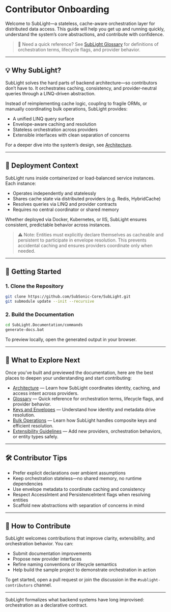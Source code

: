 ﻿# Contributor Onboarding

Welcome to SubLight—a stateless, cache-aware orchestration layer for distributed data access. This guide will help you get up and running quickly, understand the system’s core abstractions, and contribute with confidence.

> 📘 Need a quick reference? See [SubLight Glossary](glossary.md) for definitions of orchestration terms, lifecycle flags, and provider behavior.

---

## 💡 Why SubLight?

SubLight solves the hard parts of backend architecture—so contributors don’t have to. It orchestrates caching, consistency, and provider-neutral queries through a LINQ-driven abstraction.

Instead of reimplementing cache logic, coupling to fragile ORMs, or manually coordinating bulk operations, SubLight provides:

* A unified LINQ query surface  
* Envelope-aware caching and resolution  
* Stateless orchestration across providers  
* Extensible interfaces with clean separation of concerns  

For a deeper dive into the system’s design, see [Architecture](architecture.md).

---

## 🧱 Deployment Context

SubLight runs inside containerized or load-balanced service instances. Each instance:

* Operates independently and statelessly  
* Shares cache state via distributed providers (e.g. Redis, HybridCache)  
* Resolves queries via LINQ and provider contracts  
* Requires no central coordinator or shared memory  

Whether deployed via Docker, Kubernetes, or IIS, SubLight ensures consistent, predictable behavior across instances.

> ⚠️ Note: Entities must explicitly declare themselves as cacheable and persistent to participate in envelope resolution. This prevents accidental caching and ensures providers coordinate only when needed.

---

## 🚀 Getting Started

### 1. Clone the Repository

```bash  
git clone https://github.com/SubSonic-Core/SubLight.git  
git submodule update --init --recursive  
```

### 2. Build the Documentation

```bash  
cd SubLight.Documentation/commands  
generate-docs.bat  
```

To preview locally, open the generated output in your browser.

---

## 🧭 What to Explore Next

Once you’ve built and previewed the documentation, here are the best places to deepen your understanding and start contributing:

* [Architecture](architecture.md) — Learn how SubLight coordinates identity, caching, and access intent across providers.  
* [Glossary](glossary.md) — Quick reference for orchestration terms, lifecycle flags, and provider behavior.  
* [Keys and Envelopes](keys-and-envelopes.md) — Understand how identity and metadata drive resolution.  
* [Bulk Operations](bulk-operations.md) — Learn how SubLight handles composite keys and efficient resolution.  
* [Extensibility Guidelines](extensibility.md) — Add new providers, orchestration behaviors, or entity types safely.  

---

## 🛠 Contributor Tips

* Prefer explicit declarations over ambient assumptions  
* Keep orchestration stateless—no shared memory, no runtime dependencies  
* Use envelope metadata to coordinate caching and consistency  
* Respect AccessIntent and PersistenceIntent flags when resolving entities  
* Scaffold new abstractions with separation of concerns in mind  

---

## 🤝 How to Contribute

SubLight welcomes contributions that improve clarity, extensibility, and orchestration behavior. You can:

* Submit documentation improvements  
* Propose new provider interfaces  
* Refine naming conventions or lifecycle semantics  
* Help build the sample project to demonstrate orchestration in action  

To get started, open a pull request or join the discussion in the `#sublight-contributors` channel.

---

SubLight formalizes what backend systems have long improvised: orchestration as a declarative contract.
